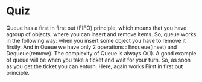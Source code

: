 # Quiz
Queue has a first in first out (FIFO) principle, which means that you have agroup of objects, where you can insert and remove items. So, queue works in the following way: when you insert some object you have to remove it firstly. And in Queue we have only 2 operations : Enqueue(inset) and Dequeue(remove). The complexity of Queue is always O(1).
A good example of queue will be when you take a ticket and wait for your turn. So, as soon as you get the ticket you can enturn. Here, again works First in first out principle.
